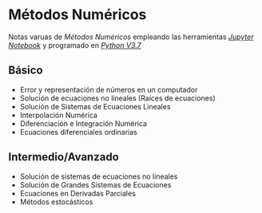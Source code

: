 # Métodos Numéricos

Notas varuas de *Métodos Numéricos* empleando las herramientas *[Jupyter Notebook](http://jupyter.org/ "Jupyter Notebook's home page")* y programado en *[Python V3.7](https://www.python.org/ "Python's home page")*

## Básico
- Error y representación de números en un computador
- Solución de ecuaciones no lineales (Raíces de ecuaciones)
- Solución de Sistemas de Ecuaciones Lineales
- Interpolación Numérica
- Diferenciación e Integración Numérica
- Ecuaciones diferenciales ordinarias

## Intermedio/Avanzado
- Solución de sistemas de ecuaciones no lineales
- Solución de Grandes Sistemas de Ecuaciones
- Ecuaciones en Derivadas Parciales
- Métodos estocásticos
